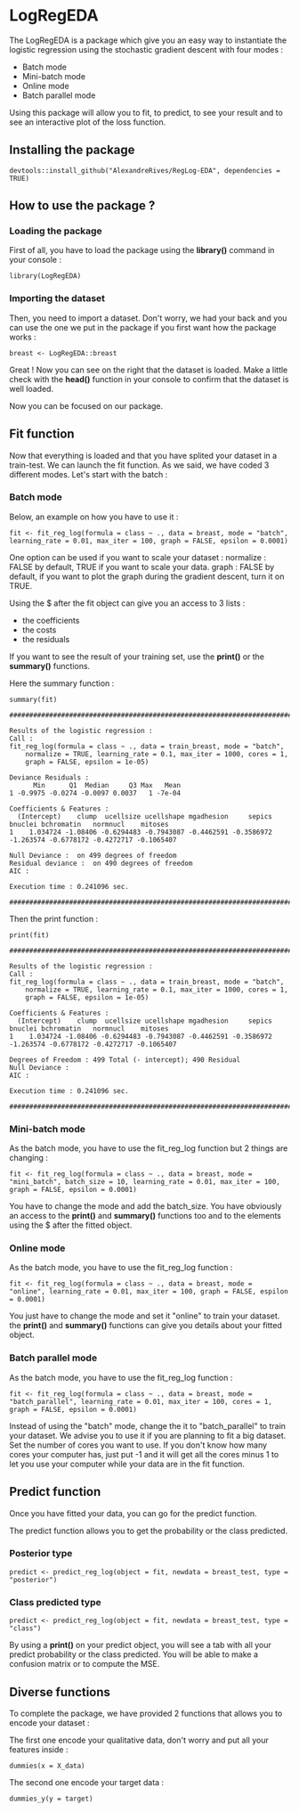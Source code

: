 # LogRegEDA
The LogRegEDA is a package which give you an easy way to instantiate the logistic regression using the stochastic gradient descent
with four modes :

- Batch mode
- Mini-batch mode
- Online mode
- Batch parallel mode

Using this package will allow you to fit, to predict, to see your result and to see an interactive plot of the loss function.

Installing the package
-----------------------

	devtools::install_github("AlexandreRives/RegLog-EDA", dependencies = TRUE)
	
How to use the package ?
------------------------
### Loading the package

First of all, you have to load the package using the **library()** command in your console :

	library(LogRegEDA)
	
### Importing the dataset

Then, you need to import a dataset. Don't worry, we had your back and you can use the one we put in the package if you first want how the package works :

	breast <- LogRegEDA::breast

Great ! Now you can see on the right that the dataset is loaded. Make a little check with the **head()** function in your console to confirm that the dataset is well loaded.

Now you can be focused on our package.

Fit function
------------------------

Now that everything is loaded and that you have splited your dataset in a train-test. We can launch the fit function.
As we said, we have coded 3 different modes. Let's start with the batch :

### Batch mode

Below, an example on how you have to use it :

	fit <- fit_reg_log(formula = class ~ ., data = breast, mode = "batch", learning_rate = 0.01, max_iter = 100, graph = FALSE, epsilon = 0.0001)

One option can be used if you want to scale your dataset :
normalize : FALSE by default, TRUE if you want to scale your data.
graph : FALSE by default, if you want to plot the graph during the gradient descent, turn it on TRUE.

Using the $ after the fit object can give you an access to 3 lists :
 - the coefficients
 - the costs
 - the residuals

If you want to see the result of your training set, use the **print()** or the **summary()** functions.

Here the summary function :

	summary(fit)
	
	############################################################################################################### 

	Results of the logistic regression : 
	Call : 
	fit_reg_log(formula = class ~ ., data = train_breast, mode = "batch", 
	    normalize = TRUE, learning_rate = 0.1, max_iter = 1000, cores = 1, 
	    graph = FALSE, epsilon = 1e-05)

	Deviance Residuals :
	      Min      Q1  Median     Q3 Max   Mean
	1 -0.9975 -0.0274 -0.0097 0.0037   1 -7e-04

	Coefficients & Features : 
	  (Intercept)    clump  ucellsize ucellshape mgadhesion     sepics   bnuclei bchromatin   normnucl    mitoses
	1    1.034724 -1.08406 -0.6294483 -0.7943087 -0.4462591 -0.3586972 -1.263574 -0.6778172 -0.4272717 -0.1065407

	Null Deviance :  on 499 degrees of freedom
	Residual deviance :  on 490 degrees of freedom
	AIC :

	Execution time : 0.241096 sec.

	############################################################################################################### 

Then the print function :

	print(fit)

	############################################################################################################### 

	Results of the logistic regression : 
	Call : 
	fit_reg_log(formula = class ~ ., data = train_breast, mode = "batch", 
	    normalize = TRUE, learning_rate = 0.1, max_iter = 1000, cores = 1, 
	    graph = FALSE, epsilon = 1e-05)

	Coefficients & Features : 
	  (Intercept)    clump  ucellsize ucellshape mgadhesion     sepics   bnuclei bchromatin   normnucl    mitoses
	1    1.034724 -1.08406 -0.6294483 -0.7943087 -0.4462591 -0.3586972 -1.263574 -0.6778172 -0.4272717 -0.1065407

	Degrees of Freedom : 499 Total (- intercept); 490 Residual
	Null Deviance :
	AIC :

	Execution time : 0.241096 sec.

	############################################################################################################### 
	
### Mini-batch mode

As the batch mode, you have to use the fit_reg_log function but 2 things are changing :

	fit <- fit_reg_log(formula = class ~ ., data = breast, mode = "mini_batch", batch_size = 10, learning_rate = 0.01, max_iter = 100, graph = FALSE, epsilon = 0.0001)
	
You have to change the mode and add the batch_size.
You have obviously an access to the **print()** and **summary()** functions too and to the elements using the $ after the fitted object.

### Online mode

As the batch mode, you have to use the fit_reg_log function :

	fit <- fit_reg_log(formula = class ~ ., data = breast, mode = "online", learning_rate = 0.01, max_iter = 100, graph = FALSE, espilon = 0.0001)

You just have to change the mode and set it "online" to train your dataset.
the **print()** and **summary()** functions can give you details about your fitted object.

### Batch parallel mode

As the batch mode, you have to use the fit_reg_log function :

	fit <- fit_reg_log(formula = class ~ ., data = breast, mode = "batch_parallel", learning_rate = 0.01, max_iter = 100, cores = 1, graph = FALSE, epsilon = 0.0001)

Instead of using the "batch" mode, change the it to "batch_parallel" to train your dataset.
We advise you to use it if you are planning to fit a big dataset.
Set the number of cores you want to use. If you don't know how many cores your computer has, just put -1 and it will get all the cores minus 1 to let you use your computer while your data are in the fit function.

Predict function
------------------------

Once you have fitted your data, you can go for the predict function.

The predict function allows you to get the probability or the class predicted.

### Posterior type

	predict <- predict_reg_log(object = fit, newdata = breast_test, type = "posterior")

### Class predicted type

	predict <- predict_reg_log(object = fit, newdata = breast_test, type = "class")

By using a **print()** on your predict object, you will see a tab with all your predict probability or the class predicted.
You will be able to make a confusion matrix or to compute the MSE.

Diverse functions
------------------------

To complete the package, we have provided 2 functions that allows you to encode your dataset :

The first one encode your qualitative data, don't worry and put all your features inside :

	dummies(x = X_data)

The second one encode your target data :

	dummies_y(y = target)
